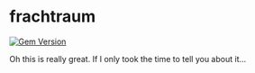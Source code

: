 # frachtraum

[![Gem Version](https://badge.fury.io/rb/frachtraum.svg)](http://badge.fury.io/rb/frachtraum)

Oh this is really great. If I only took the time to tell you about it...